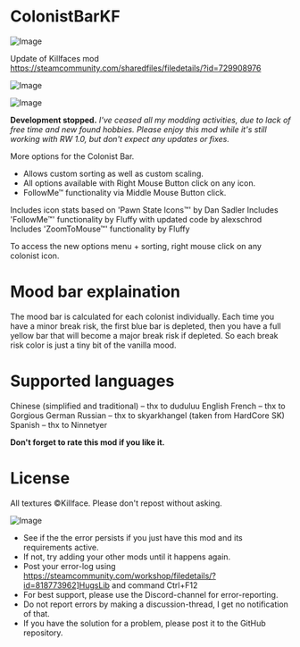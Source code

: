 # ColonistBarKF

![Image](https://i.imgur.com/buuPQel.png)

Update of Killfaces mod
https://steamcommunity.com/sharedfiles/filedetails/?id=729908976

![Image](https://i.imgur.com/pufA0kM.png)

	
![Image](https://i.imgur.com/Z4GOv8H.png)

**Development stopped.**
*I've ceased all my modding activities, due to lack of free time and new found hobbies. 
Please enjoy this mod while it's still working with RW 1.0, but don't expect any updates or fixes.*

More options for the Colonist Bar.
- Allows custom sorting as well as custom scaling.
- All options available with Right Mouse Button click on any icon.
- FollowMe™ functionality via Middle Mouse Button click.

Includes icon stats based on 'Pawn State Icons™' by Dan Sadler
Includes 'FollowMe™' functionality by Fluffy with updated code by alexschrod
Includes 'ZoomToMouse™' functionality by Fluffy

To access the new options menu + sorting, right mouse click on any colonist icon.

# Mood bar explaination
 
The mood bar is calculated for each colonist individually. Each time you have a minor break risk, the first blue bar is depleted, then you have a full yellow bar that will become a major break risk if depleted. So each break risk color is just a tiny bit of the vanilla mood.

# Supported languages
 
Chinese (simplified and traditional) – thx to duduluu
English
French – thx to Gorgious
German
Russian – thx to skyarkhangel (taken from HardCore SK)
Spanish – thx to Ninnetyer

**Don't forget to rate this mod if you like it.**

# License
 
All textures ©Killface. Please don't repost without asking.

![Image](https://i.imgur.com/PwoNOj4.png)



-  See if the the error persists if you just have this mod and its requirements active.
-  If not, try adding your other mods until it happens again.
-  Post your error-log using https://steamcommunity.com/workshop/filedetails/?id=818773962]HugsLib and command Ctrl+F12
-  For best support, please use the Discord-channel for error-reporting.
-  Do not report errors by making a discussion-thread, I get no notification of that.
-  If you have the solution for a problem, please post it to the GitHub repository.



